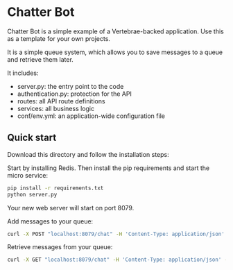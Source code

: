 # Chatter Bot

Chatter Bot is a simple example of a Vertebrae-backed application. Use this as a template for your own projects. 

It is a simple queue system, which allows you to save messages to a queue and retrieve them later.

It includes:

- server.py: the entry point to the code
- authentication.py: protection for the API
- routes: all API route definitions
- services: all business logic
- conf/env.yml: an application-wide configuration file

## Quick start

Download this directory and follow the installation steps:

Start by installing Redis. Then install the pip requirements and start the micro service:

```bash
pip install -r requirements.txt
python server.py
```

Your new web server will start on port 8079. 

Add messages to your queue:
```bash
curl -X POST "localhost:8079/chat" -H 'Content-Type: application/json' -H "token: abc123" -d '{"text":"hi, there"}'
```

Retrieve messages from your queue:
```bash
curl -X GET "localhost:8079/chat" -H 'Content-Type: application/json' -H "token: abc123"
```
